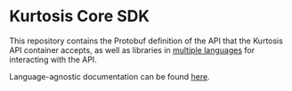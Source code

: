 Kurtosis Core SDK
=====================
This repository contains the Protobuf definition of the API that the Kurtosis API container accepts, as well as libraries in [multiple languages](./api/supported-languages.txt) for interacting with the API.

Language-agnostic documentation can be found [here][docs].

[docs]: https://docs.kurtosistech.com/kurtosis/core-lib-documentation.html
